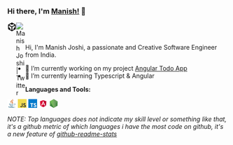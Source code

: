 ### Hi there, I'm [Manish!](https://AdreVice.github.io) 👋

<a href="https://codesandbox.io/u/adrevice">
  <img align="left" alt="Manish Joshi | CodeSandbox" width="20px" src="https://raw.githubusercontent.com/anuraghazra/anuraghazra/master/assets/codesandbox.svg" />
</a>
<a href="https://twitter.com/adrevice">
  <img align="left" alt="Manish Joshi | Twitter" width="21px" src="https://raw.githubusercontent.com/anuraghazra/anuraghazra/master/assets/twitter.svg" />
</a>
<!-- <a href="https://dev.to/adrevice">
 <img align="left" alt=Manish's Dev" width="21px" src="https://raw.githubusercontent.com/anuraghazra/anuraghazra/master/assets/dev.svg" />
 </a> -->

<br />
<br />

Hi, I'm Manish Joshi, a passionate and Creative Software Engineer from India.

- 🔭 I’m currently working on my project [Angular Todo App](https://github.com/AdReVice/HRISAngApp)
- 🌱 I’m currently learning Typescript & Angular

**Languages and Tools:**  

<code><img height="20" src="https://raw.githubusercontent.com/github/explore/80688e429a7d4ef2fca1e82350fe8e3517d3494d/topics/java/java.png"></code>
<code><img height="20" src="https://raw.githubusercontent.com/github/explore/80688e429a7d4ef2fca1e82350fe8e3517d3494d/topics/javascript/javascript.png"></code>
<code><img height="20" src="https://raw.githubusercontent.com/github/explore/80688e429a7d4ef2fca1e82350fe8e3517d3494d/topics/typescript/typescript.png"></code>
<code><img height="20" src="https://raw.githubusercontent.com/github/explore/5c058a388828bb5fde0bcafd4bc867b5bb3f26f3/topics/angular/angular.png"></code>
<code><img height="20" src="https://raw.githubusercontent.com/github/explore/80688e429a7d4ef2fca1e82350fe8e3517d3494d/topics/nodejs/nodejs.png"></code>    

*NOTE: Top languages does not indicate my skill level or something like that, it's a github metric of which languages i have the most code on github, it's a new feature of [github-readme-stats](https://github.com/AdReVice/github-readme-stats)*
